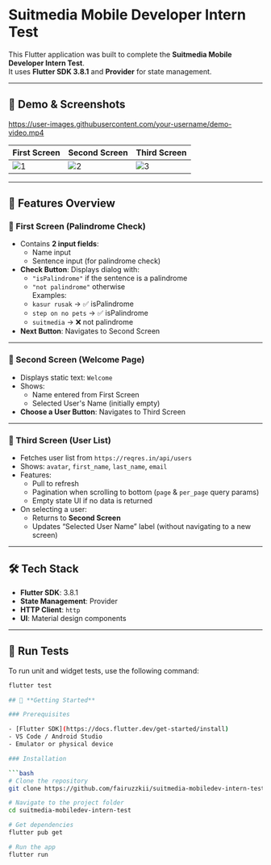 # Suitmedia Mobile Developer Intern Test

This Flutter application was built to complete the **Suitmedia Mobile Developer Intern Test**.  
It uses **Flutter SDK 3.8.1** and **Provider** for state management.

---

## 📱 Demo & Screenshots

https://user-images.githubusercontent.com/your-username/demo-video.mp4

| First Screen | Second Screen| Third Screen |
|-----------------|---------------------|-------------|
| ![1](screenshots/1.png) | ![2](screenshots/2.png) | ![3](screenshots/3.png) |

---

## 🧩 Features Overview

### 🔹 First Screen (Palindrome Check)
- Contains **2 input fields**:
  - Name input
  - Sentence input (for palindrome check)
- **Check Button**: Displays dialog with:
  - `"isPalindrome"` if the sentence is a palindrome
  - `"not palindrome"` otherwise  
  Examples:
  - `kasur rusak` → ✅ isPalindrome
  - `step on no pets` → ✅ isPalindrome
  - `suitmedia` → ❌ not palindrome
- **Next Button**: Navigates to Second Screen

---

### 🔹 Second Screen (Welcome Page)
- Displays static text: `Welcome`
- Shows:
  - Name entered from First Screen
  - Selected User's Name (initially empty)
- **Choose a User Button**: Navigates to Third Screen

---

### 🔹 Third Screen (User List)
- Fetches user list from `https://reqres.in/api/users`
- Shows: `avatar`, `first_name`, `last_name`, `email`
- Features:
  - Pull to refresh
  - Pagination when scrolling to bottom (`page` & `per_page` query params)
  - Empty state UI if no data is returned
- On selecting a user:
  - Returns to **Second Screen**
  - Updates “Selected User Name” label (without navigating to a new screen)

---

## 🛠 Tech Stack

- **Flutter SDK**: 3.8.1
- **State Management**: Provider
- **HTTP Client**: `http`
- **UI**: Material design components

---

## 🧪 Run Tests

To run unit and widget tests, use the following command:

```bash
flutter test

## 🚀 **Getting Started**

### Prerequisites

- [Flutter SDK](https://docs.flutter.dev/get-started/install)
- VS Code / Android Studio
- Emulator or physical device

### Installation

```bash
# Clone the repository
git clone https://github.com/fairuzzkii/suitmedia-mobiledev-intern-test.git

# Navigate to the project folder
cd suitmedia-mobiledev-intern-test

# Get dependencies
flutter pub get

# Run the app
flutter run
